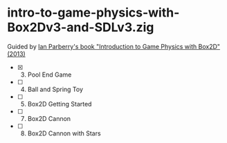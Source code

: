 # intro-to-game-physics-with-Box2Dv3-and-SDLv3.zig

Guided by [Ian Parberry's book "Introduction to Game Physics with Box2D" (2013)](https://ianparberry.com/books/gamephysics/)

* [x] 3. Pool End Game
* [ ] 4. Ball and Spring Toy
* [ ] 5. Box2D Getting Started
* [ ] 7. Box2D Cannon
* [ ] 8. Box2D Cannon with Stars

